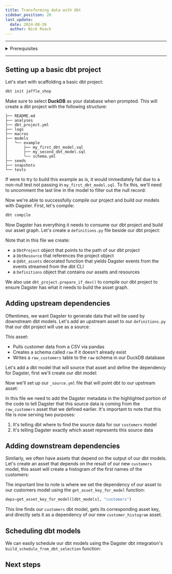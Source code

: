 ```yaml
---
title: Transforming data with dbt
sidebar_position: 20
last_update:
  date: 2024-08-26
  author: Nick Roach
---
```


---

<details>
  <summary>Prerequisites</summary>

To follow the steps in this guide, you'll need:

- a basic understanding of dbt, DuckDB, and Dagster concepts such as assets and resources
- the dbt and DuckDB CLIs installed
- Dagster, `dagster-dbt`, and `dbt-duckdb` packages installed
</details>

---

## Setting up a basic dbt project

Let's start with scaffolding a basic dbt project:

```bash
dbt init jaffle_shop
```

Make sure to select **DuckDB** as your database when prompted. This will create a dbt project with the following structure:

```
├── README.md
├── analyses
├── dbt_project.yml
├── logs
├── macros
├── models
│   └── example
│       ├── my_first_dbt_model.sql
│       ├── my_second_dbt_model.sql
│       └── schema.yml
├── seeds
├── snapshots
└── tests
```

If were to try to build this example as is, it would immediately fail due to a non-null test not passing in `my_first_dbt_model.sql`. To fix this, we'll need to uncomment the last line in the model to filter out the null record:

<CodeExample filePath="guides/etl/transform-dbt/jaffle_shop/models/example/my_first_dbt_model.sql" language="sql" title="Fix my_first_dbt_model.sql failing test" />


Now we're able to successfully compile our project and build our models with Dagster. First, let's compile:

```bash
dbt compile
```

Now Dagster has everything it needs to consume our dbt project and build our asset graph. Let's create a `definitions.py` file beside our dbt project:

<CodeExample filePath="guides/etl/transform-dbt/dbt_definitions.py" language="python" title="Importing a dbt project into Dagster" />

Note that in this file we create:
- a `DbtProject` object that points to the path of our dbt project
- a `DbtResource` that references the project object
- a `@dbt_assets` decorated function that yields Dagster events from the events streamed from the dbt CLI
- a `Definitions` object that contains our assets and resources

We also use `dbt_project.prepare_if_dev()` to compile our dbt project to ensure Dagster has what it needs to build the asset graph.

## Adding upstream dependencies

Oftentimes, we want Dagster to generate data that will be used by downstream dbt models. Let's add an upstream asset to our `definitions.py` that our dbt project will use as a source:

<CodeExample filePath="guides/etl/transform-dbt/dbt_definitions_with_upstream.py" language="python" title="Adding an upstream asset to definitions.py" />

This asset:

- Pulls customer data from a CSV via pandas
- Creates a schema called `raw` if it doesn't already exist
- Writes a `raw_customers` table to the `raw` schema in our DuckDB database

Let's add a dbt model that will source that asset and define the dependency for Dagster, first we'll create our dbt model:

<CodeExample filePath="guides/etl/transform-dbt/jaffle_shop/models/example/customers.sql" language="sql" title="customers.sql" />

Now we'll set up our `_source.yml` file that will point dbt to our upstream asset:

<CodeExample filePath="guides/etl/transform-dbt/jaffle_shop/models/example/_source.yml" language="yaml" title="Adding a _source.yml to our dbt project" />

In this file we need to add the Dagster metadata in the highlighted portion of the code to tell Dagster that this source data is coming from the `raw_customers` asset that we defined earlier. It's important to note that this file is now serving two purposes:

1. It's telling dbt where to find the source data for our `customers` model
2. It's telling Dagster exactly which asset represents this source data

## Adding downstream dependencies

Similarly, we often have assets that depend on the output of our dbt models. Let's create an asset that depends on the result of our new `customers` model, this asset will create a histogram of the first names of the customers:

<CodeExample filePath="guides/etl/transform-dbt/dbt_definitions_with_downstream.py" language="python" title="Adding an downstream asset to definitions.py" />

The important line to note is where we set the dependency of our asset to our customers model using the `get_asset_key_for_model` function:

```python
deps=get_asset_key_for_model([dbt_models], "customers")
```

This line finds our `customers` dbt model, gets its corresponding asset key, and directly sets it as a dependency of our new `customer_histogram` asset.

## Scheduling dbt models

We can easily schedule our dbt models using the Dagster dbt integration's `build_schedule_from_dbt_selection` function:

<CodeExample filePath="guides/etl/transform-dbt/dbt_definitions_with_schedule.py" language="python" title="Scheduling our dbt models" />

## Next steps

<!-- TODO: add links to partition guide. -->